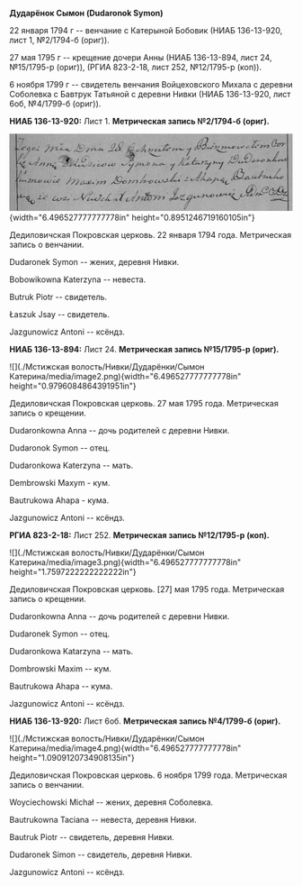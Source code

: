 **Дударёнок Сымон (Dudaronok Symon)**

22 января 1794 г -- венчание с Катерыной Бобовик (НИАБ 136-13-920, лист
1, №2/1794-б (ориг)).

27 мая 1795 г -- крещение дочери Анны (НИАБ 136-13-894, лист 24,
№15/1795-р (ориг)), (РГИА 823-2-18, лист 252, №12/1795-р (коп)).

6 ноября 1799 г -- свидетель венчания Войцеховского Михала с деревни
Соболевка с Бавтрук Татьяной с деревни Нивки (НИАБ 136-13-920, лист 6об,
№4/1799-б (ориг)).

**НИАБ 136-13-920:** Лист 1. **Метрическая запись №2/1794-б (ориг).**

![](./media/91e012149fc0938f38889ff0072165cf5587c952.png){width="6.496527777777778in"
height="0.8951246719160105in"}

Дедиловичская Покровская церковь. 22 января 1794 года. Метрическая
запись о венчании.

Dudaronek Symon -- жених, деревня Нивки.

Bobowikowna Katerzyna -- невеста.

Butruk Piotr -- свидетель.

Łaszuk Jsay -- свидетель.

Jazgunowicz Antoni -- ксёндз.

**НИАБ 136-13-894:** Лист 24. **Метрическая запись №15/1795-р (ориг).**

![](./Мстижская волость/Нивки/Дударёнки/Сымон Катерина/media/image2.png){width="6.496527777777778in"
height="0.9796084864391951in"}

Дедиловичская Покровская церковь. 27 мая 1795 года. Метрическая запись о
крещении.

Dudaronkowna Anna -- дочь родителей с деревни Нивки.

Dudaronоk Symon -- отец.

Dudaronkowa Katerzyna -- мать.

Dembrowski Maxym - кум.

Bautrukowa Ahapa - кума.

Jazgunowicz Antoni -- ксёндз.

**РГИА 823-2-18:** Лист 252. **Метрическая запись №12/1795-р (коп).**

![](./Мстижская волость/Нивки/Дударёнки/Сымон Катерина/media/image3.png){width="6.496527777777778in"
height="1.7597222222222222in"}

Дедиловичская Покровская церковь. \[27\] мая 1795 года. Метрическая
запись о крещении.

Dudaronkowna Anna -- дочь родителей с деревни Нивки.

Dudaronek Symon -- отец.

Dudaronkowa Katarzyna -- мать.

Dombrowski Maxim -- кум.

Bautrukowa Ahapa -- кума.

Jazgunowicz Antoni -- ксёндз.

**НИАБ 136-13-920:** Лист 6об. **Метрическая запись №4/1799-б (ориг).**

![](./Мстижская волость/Нивки/Дударёнки/Сымон Катерина/media/image4.png){width="6.496527777777778in"
height="1.0909120734908135in"}

Дедиловичская Покровская церковь. 6 ноября 1799 года. Метрическая запись
о венчании.

Woyciechowski Michał -- жених, деревня Соболевка.

Bautrukowna Taciana -- невеста, деревня Нивки.

Bautruk Piotr -- свидетель, деревня Нивки.

Dudaronek Simon -- свидетель, деревня Нивки.

Jazgunowicz Antoni -- ксёндз.

